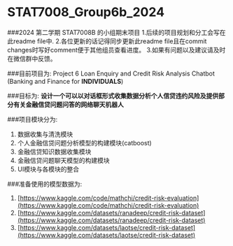 # STAT7008_Group6b_2024
###2024 第二学期 STAT7008B 的小组期末项目
1.后续的项目规划和分工会写在此readme file中.
2.各位更新的话记得同步更新此readme file且在commit changes时写好comment便于其他组员查看进度。
3.如果有问题以及建议请及时在微信群中反馈。

###目前项目为: Project 6 Loan Enquiry and Credit Risk Analysis Chatbot (Banking and Finance for __INDIVIDUALS__) 

###目标为: __设计一个可以以对话框形式收集数据分析个人信贷违约风险及提供部分有关金融信贷问题问答的网络聊天机器人__

###项目模块分为:
1. 数据收集与清洗模块
2. 个人金融信贷问题分析模型的构建模块(catboost)
3. 金融信贷知识数据收集模块
4. 金融信贷问题聊天模型的构建模块
5. UI模块与各模块的整合

###准备使用的模型数据为:
1. [https://www.kaggle.com/code/mathchi/credit-risk-evaluation](https://www.kaggle.com/code/mathchi/credit-risk-evaluation)
2. [https://www.kaggle.com/datasets/ranadeep/credit-risk-dataset](https://www.kaggle.com/datasets/ranadeep/credit-risk-dataset)
3. [https://www.kaggle.com/datasets/laotse/credit-risk-dataset](https://www.kaggle.com/datasets/laotse/credit-risk-dataset)

